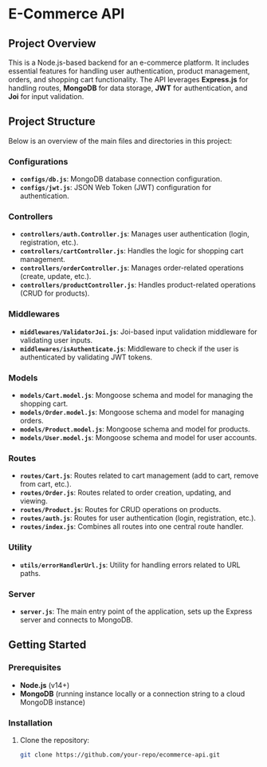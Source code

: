 # E-Commerce API

## Project Overview

This is a Node.js-based backend for an e-commerce platform. It includes essential features for handling user authentication, product management, orders, and shopping cart functionality. The API leverages **Express.js** for handling routes, **MongoDB** for data storage, **JWT** for authentication, and **Joi** for input validation.

## Project Structure

Below is an overview of the main files and directories in this project:

### Configurations
- **`configs/db.js`**: MongoDB database connection configuration.
- **`configs/jwt.js`**: JSON Web Token (JWT) configuration for authentication.

### Controllers
- **`controllers/auth.Controller.js`**: Manages user authentication (login, registration, etc.).
- **`controllers/cartController.js`**: Handles the logic for shopping cart management.
- **`controllers/orderController.js`**: Manages order-related operations (create, update, etc.).
- **`controllers/productController.js`**: Handles product-related operations (CRUD for products).

### Middlewares
- **`middlewares/ValidatorJoi.js`**: Joi-based input validation middleware for validating user inputs.
- **`middlewares/isAuthenticate.js`**: Middleware to check if the user is authenticated by validating JWT tokens.

### Models
- **`models/Cart.model.js`**: Mongoose schema and model for managing the shopping cart.
- **`models/Order.model.js`**: Mongoose schema and model for managing orders.
- **`models/Product.model.js`**: Mongoose schema and model for products.
- **`models/User.model.js`**: Mongoose schema and model for user accounts.

### Routes
- **`routes/Cart.js`**: Routes related to cart management (add to cart, remove from cart, etc.).
- **`routes/Order.js`**: Routes related to order creation, updating, and viewing.
- **`routes/Product.js`**: Routes for CRUD operations on products.
- **`routes/auth.js`**: Routes for user authentication (login, registration, etc.).
- **`routes/index.js`**: Combines all routes into one central route handler.

### Utility
- **`utils/errorHandlerUrl.js`**: Utility for handling errors related to URL paths.

### Server
- **`server.js`**: The main entry point of the application, sets up the Express server and connects to MongoDB.

## Getting Started

### Prerequisites

- **Node.js** (v14+)
- **MongoDB** (running instance locally or a connection string to a cloud MongoDB instance)

### Installation

1. Clone the repository:
   ```bash
   git clone https://github.com/your-repo/ecommerce-api.git
